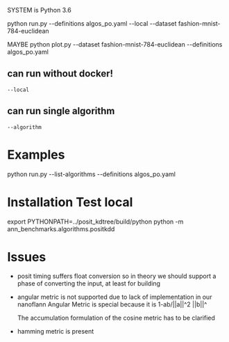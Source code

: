 SYSTEM is Python 3.6

python run.py --definitions algos_po.yaml --local --dataset fashion-mnist-784-euclidean

MAYBE python plot.py --dataset fashion-mnist-784-euclidean --definitions algos_po.yaml

## can run without docker!
	--local
## can run single algorithm
	--algorithm


# Examples

 python run.py --list-algorithms --definitions algos_po.yaml

# Installation Test local

 export PYTHONPATH=../posit_kdtree/build/python
 python -m ann_benchmarks.algorithms.positkdd

# Issues

- posit timing suffers float conversion so in theory we should support a phase of converting the input, at least for building

- angular metric is not supported due to lack of implementation in our nanoflann
	Angular Metric is special because it is 1-ab/||a||^2 ||b||^ 

	The accumulation formulation of the cosine metric has to be clarified

- hamming metric is present 